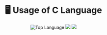 <h1 align="center">🖥️ Usage of C Language</h1>

<p align="center">
  <img src="https://img.shields.io/github/languages/top/Niloy-Avro/Task?style=for-the-badge" alt="Top Language"/>
  <img src="https://img.shields.io/github/last-commit/Niloy-Avro/Task?style=for-the-badge" />
  <img src="https://img.shields.io/github/repo-size/Niloy-Avro/Task?color=orange&style=for-the-badge"/>
</p>
